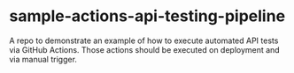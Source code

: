 # sample-actions-api-testing-pipeline
A repo to demonstrate an example of how to execute automated API tests via GitHub Actions. Those actions should be executed on deployment and via manual trigger.
